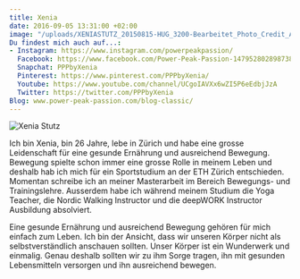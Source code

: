 ```yaml
---
title: Xenia
date: 2016-09-05 13:31:00 +02:00
image: "/uploads/XENIASTUTZ_20150815-HUG_3200-Bearbeitet_Photo_Credit_Andrea_Monica_Hug.jpg"
Du findest mich auch auf...:
- Instagram: https://www.instagram.com/powerpeakpassion/
  Facebook: https://www.facebook.com/Power-Peak-Passion-1479528028987386
  Snapchat: PPPbyXenia
  Pinterest: https://www.pinterest.com/PPPbyXenia/
  Youtube: https://www.youtube.com/channel/UCgoIAVXx6wZI5P6eEdbjJzA
  Twitter: https://twitter.com/PPPbyXenia
Blog: www.power-peak-passion.com/blog-classic/
---
```


![Xenia Stutz](/uploads/XENIASTUTZ_20150815-HUG_3200-Bearbeitet_Photo_Credit_Andrea_Monica_Hug.jpg)

Ich bin Xenia, bin 26 Jahre, lebe in Zürich und habe eine grosse Leidenschaft für eine gesunde Ernährung und ausreichend Bewegung.
Bewegung spielte schon immer eine grosse Rolle in meinem Leben und deshalb hab ich mich für ein Sportstudium an der ETH Zürich entschieden. Momentan schreibe ich an meiner Masterarbeit im Bereich Bewegungs- und Trainingslehre. Ausserdem habe ich während meinem Studium die Yoga Teacher, die Nordic Walking Instructor und die deepWORK Instructor Ausbildung absolviert.

Eine gesunde Ernährung und ausreichend Bewegung gehören für mich einfach zum Leben. Ich bin der Ansicht, dass wir unseren Körper nicht als selbstverständlich anschauen sollten. Unser Körper ist ein Wunderwerk und einmalig. Genau deshalb sollten wir zu ihm Sorge tragen, ihn mit gesunden Lebensmitteln versorgen und ihn ausreichend bewegen.